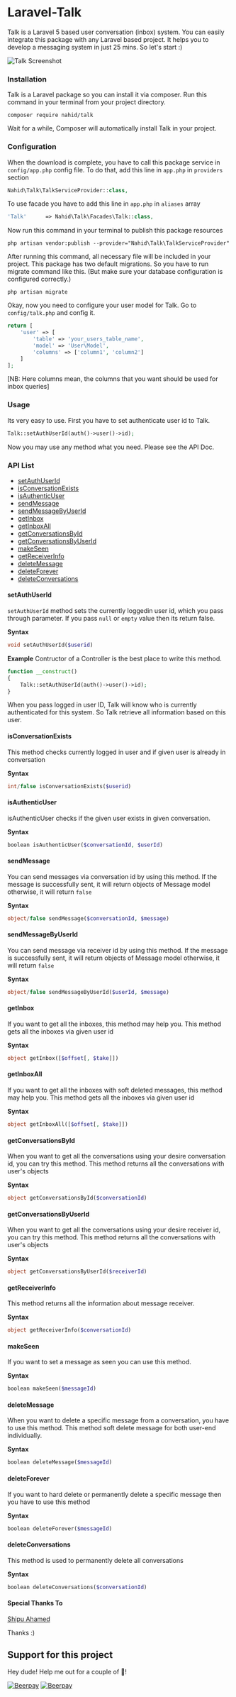 # Laravel-Talk

Talk is a Laravel 5 based user conversation (inbox) system. You can easily integrate this package with any Laravel based project. It helps you to develop a messaging system in just 25 mins. So let's start :)



![Talk Screenshot](http://i.imgur.com/ELqGVrx.png?1 "Talk Conversation System")

### Installation

Talk is a Laravel package so you can install it via composer. Run this command in your terminal from your project directory.

```
composer require nahid/talk
```

Wait for a while, Composer will automatically install Talk in your project.

### Configuration

When the download is complete, you have to call this package service in `config/app.php` config file. To do that, add this line in `app.php` in `providers` section

```php
Nahid\Talk\TalkServiceProvider::class,
```

To use facade you have to add this line in `app.php` in `aliases` array

```php
'Talk'      => Nahid\Talk\Facades\Talk::class,
```

Now run this command in your terminal to publish this package resources

```
php artisan vendor:publish --provider="Nahid\Talk\TalkServiceProvider"
```

After running this command, all necessary file will be included in your project. This package has two default migrations. So you have to run migrate command like this. (But make sure your database configuration is configured correctly.)

```shell
php artisan migrate
```

Okay, now you need to configure your user model for Talk. Go to `config/talk.php` and config it.

```php
return [
    'user' => [
        'table' => 'your_users_table_name',
        'model' => 'User\Model',
        'columns' => ['column1', 'column2']
    ]
];
```

[NB: Here columns mean, the columns that you want should be used for inbox queries]


### Usage

Its very easy to use. First you have to set authenticate user id to Talk. 

```php
Talk::setAuthUserId(auth()->user()->id);
```

Now you may use any method what you need. Please see the API Doc.

### API List


- [setAuthUserId](https://github.com/nahid/talk#setauthuserid)
- [isConversationExists](https://github.com/nahid/talk#isconversationexists)
- [isAuthenticUser](https://github.com/nahid/talk#isauthenticuser)
- [sendMessage](https://github.com/nahid/talk#sendmessage)
- [sendMessageByUserId](https://github.com/nahid/talk#sendmessagebyuserid)
- [getInbox](https://github.com/nahid/talk#getinbox)
- [getInboxAll](https://github.com/nahid/talk#getinboxAll)
- [getConversationsById](https://github.com/nahid/talk#getconversationbyid)
- [getConversationsByUserId](https://github.com/nahid/talk#getconversationbyuserid)
- [makeSeen](https://github.com/nahid/talk#makeseen)
- [getReceiverInfo](https://github.com/nahid/talk#getreceiverinfo)
- [deleteMessage](https://github.com/nahid/talk#deletemessage)
- [deleteForever](https://github.com/nahid/talk#deleteforever)
- [deleteConversations](https://github.com/nahid/talk#deleteconversations)


#### setAuthUserId

`setAuthUserId` method sets the currently loggedin user id, which you pass through parameter. If you pass `null` or `empty` value then its return false.

**Syntax**

```php
void setAuthUserId($userid)
```

**Example**
Contructor of a Controller is the best place to write this method. 

```php
function __construct()
{
    Talk::setAuthUserId(auth()->user()->id);
}
```

When you pass logged in user ID, Talk will know who is currently authenticated for this system. So Talk retrieve all information based on this user.


#### isConversationExists

This method checks currently logged in user and if given user is already in conversation

**Syntax**

```php
int/false isConversationExists($userid)
```

#### isAuthenticUser

isAuthenticUser checks if  the given user exists in given conversation.

**Syntax**

```php
boolean isAuthenticUser($conversationId, $userId)
```

#### sendMessage

You can send messages via conversation id by using this method. If the message is successfully sent, it will return objects of Message model otherwise, it will return `false`

**Syntax**

```php
object/false sendMessage($conversationId, $message)
```

#### sendMessageByUserId

You can send message via receiver id by using this method. If the message is successfully sent, it will return objects of Message model otherwise, it will return `false`

**Syntax**

```php
object/false sendMessageByUserId($userId, $message)
```

#### getInbox

If you want to get all the inboxes, this method may help you. This method gets all the inboxes via given user id

**Syntax**

```php
object getInbox([$offset[, $take]])
```

#### getInboxAll

If you want to get all the inboxes with soft deleted messages, this method may help you. This method gets all the inboxes via given user id

**Syntax**

```php
object getInboxAll([$offset[, $take]])
```

#### getConversationsById

When you want to get all the conversations using your desire conversation id, you can try this method. This method returns all the conversations with user's objects

**Syntax**

```php
object getConversationsById($conversationId)
```

#### getConversationsByUserId

When you want to get all the conversations using your desire receiver id, you can try this method. This method returns all the conversations with user's objects

**Syntax**

```php
object getConversationsByUserId($receiverId)
```


#### getReceiverInfo

This method returns all the information about message receiver. 

**Syntax**

```php
object getReceiverInfo($conversationId)
```

#### makeSeen

If you want to set a message as seen you can use this method.

**Syntax**

```php
boolean makeSeen($messageId)
```

#### deleteMessage

When you want to delete a specific message from a conversation, you have to use this method. This method soft delete message for both user-end individually.

**Syntax**

```php
boolean deleteMessage($messageId)
```

#### deleteForever

If you want to hard delete or permanently delete a specific message then you have to use this method

**Syntax**

```php
boolean deleteForever($messageId)
```

#### deleteConversations

This method is used to permanently delete all conversations

**Syntax**

```php
boolean deleteConversations($conversationId)
```


#### Special Thanks To
[Shipu Ahamed](https://github.com/shipu)

Thanks :)

## Support for this project
Hey dude! Help me out for a couple of :beers:!

[![Beerpay](https://beerpay.io/nahid/talk/badge.svg?style=beer-square)](https://beerpay.io/nahid/talk)  [![Beerpay](https://beerpay.io/nahid/talk/make-wish.svg?style=flat-square)](https://beerpay.io/nahid/talk?focus=wish)

